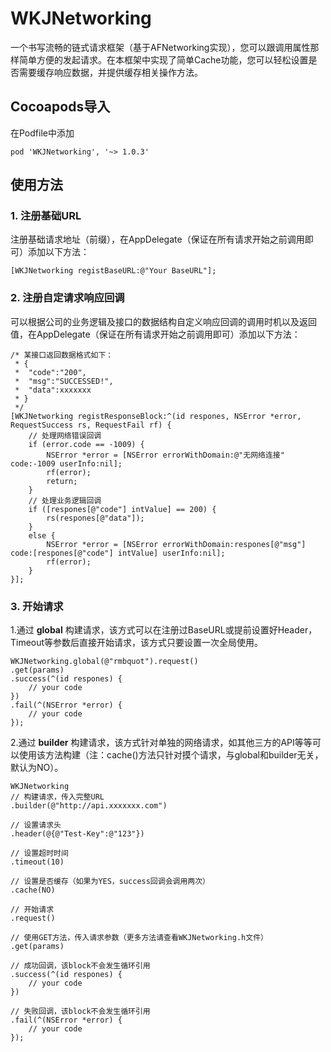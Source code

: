 # WKJNetworking
一个书写流畅的链式请求框架（基于AFNetworking实现），您可以跟调用属性那样简单方便的发起请求。在本框架中实现了简单Cache功能，您可以轻松设置是否需要缓存响应数据，并提供缓存相关操作方法。

## Cocoapods导入
在Podfile中添加

	pod 'WKJNetworking', '~> 1.0.3'

## 使用方法
### 1. 注册基础URL

注册基础请求地址（前缀），在AppDelegate（保证在所有请求开始之前调用即可）添加以下方法：
	
	[WKJNetworking registBaseURL:@"Your BaseURL"];
		
### 2. 注册自定请求响应回调

可以根据公司的业务逻辑及接口的数据结构自定义响应回调的调用时机以及返回值，在AppDelegate（保证在所有请求开始之前调用即可）添加以下方法：
		
	/* 某接口返回数据格式如下：
	 * {
	 * 	"code":"200",
	 *	"msg":"SUCCESSED!", 
	 *	"data":xxxxxxx
	 * }
	 */
	[WKJNetworking registResponseBlock:^(id respones, NSError *error, RequestSuccess rs, RequestFail rf) {
		// 处理网络错误回调
   		if (error.code == -1009) {
   			NSError *error = [NSError errorWithDomain:@"无网络连接" code:-1009 userInfo:nil];
 			rf(error);
   			return;
  		}
 		// 处理业务逻辑回调
   		if ([respones[@"code"] intValue] == 200) {
   			rs(respones[@"data"]);
   		}
  		else {
   			NSError *error = [NSError errorWithDomain:respones[@"msg"] code:[respones[@"code"] intValue] userInfo:nil];
			rf(error);
  		}
   	}];
	
### 3. 开始请求

1.通过 **global** 构建请求，该方式可以在注册过BaseURL或提前设置好Header，Timeout等参数后直接开始请求，该方式只要设置一次全局使用。

	WKJNetworking.global(@"rmbquot").request()
    .get(params)
    .success(^(id respones) {
        // your code
    })
   	.fail(^(NSError *error) {
        // your code
    });

2.通过 **builder** 构建请求，该方式针对单独的网络请求，如其他三方的API等等可以使用该方法构建（注：cache()方法只针对摸个请求，与global和builder无关，默认为NO）。
	
	WKJNetworking
    // 构建请求，传入完整URL
    .builder(@"http://api.xxxxxxx.com")
    
    // 设置请求头
    .header(@{@"Test-Key":@"123"})
    
    // 设置超时时间
    .timeout(10)
    
    // 设置是否缓存（如果为YES，success回调会调用两次）
    .cache(NO)
    
    // 开始请求
    .request()
    
    // 使用GET方法，传入请求参数（更多方法请查看WKJNetworking.h文件）
    .get(params)
    
    // 成功回调，该block不会发生循环引用
    .success(^(id respones) {
        // your code
    })
    
    // 失败回调，该block不会发生循环引用
    .fail(^(NSError *error) {
        // your code
    });